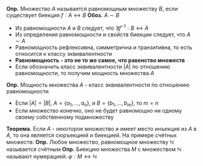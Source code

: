 **Опр.** Множество $A$ называется равномощным множеству $B$, если существует биекция $f: A \leftrightarrow B$
**Обоз.** $A \sim B$
- Из равномощности $A$ и $B$ следует, что $\exists f^{-1}: B \leftrightarrow A$
- Из определения равномощности и свойств биекции следует, что $A \sim A$
- Равномощность рефлексивна, симметрична и транзитивна, то есть относится к классу эквивалентности
- **Равномощность - это не то же самое, что равенство множеств**
- Если обозначить класс эквивалентности $|A|$ по отношению равномощности, то получим мощность множества $A$

**Опр.** Мощность множества $A$ - класс эквивалентности по отношению равномощности
- Если $|A| = |B|$,  $A = \{ a_{1}, \dots, a_{n}\}$, и $B = \{ b_{1}, \dots, b_{m}\}$, то $m = n$
- Если множество конечно, оно не будет равномощно ни одному своему собственному подмножеству

**Теорема.** Если $A$ - некоторое множество и имеет место инъекция из $A$ в $A$, то она является сюръекцией и биекцией.
На примере счётных множеств:
**Опр.** Любое множество, равномощное множеству $\mathbb{N}$ называется счётным
**Опр.** Биекцию множества $M$ с множеством $\mathbb{N}$ называют нумерацией: $\varphi: M \leftrightarrow \mathbb{N}$
